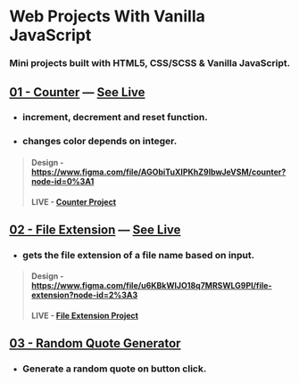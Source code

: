 # Web Projects With Vanilla JavaScript

### **Mini projects built with HTML5, CSS/SCSS &amp; Vanilla JavaScript.**

## **[01 - Counter](https://github.com/monciego/vanillawebprojects/tree/main/01-counter) — [See Live](https://js-project-counter.netlify.app/)**

- ### **increment, decrement and reset function.**

- ### **changes color depends on integer.**

> #### **Design** - https://www.figma.com/file/AGObiTuXIPKhZ9lbwJeVSM/counter?node-id=0%3A1
>
> #### **LIVE** - **[Counter Project](https://js-project-counter.netlify.app/)**

## **[02 - File Extension](https://github.com/monciego/vanillawebprojects/tree/main/02-file-extension) — [See Live](https://js-project-file-extension.netlify.app/)**

- ### **gets the file extension of a file name based on input.**

> #### **Design** - https://www.figma.com/file/u6KBkWlJO18q7MRSWLG9PI/file-extension?node-id=2%3A3
>
> #### **LIVE** - [File Extension Project](https://js-project-file-extension.netlify.app/)

## **[03 - Random Quote Generator](https://github.com/monciego/vanillawebprojects/tree/main/03-random-quote-generator)**

- ### **Generate a random quote on button click.**
